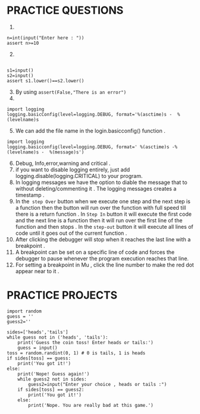 # PRACTICE QUESTIONS

1.
```
n=int(input("Enter here : "))
assert n>=10
```
2. 
```

s1=input()
s2=input()
assert s1.lower()==s2.lower()
```
3. By using `assert(False,"There is an error")`
4. 
```
import logging
logging.basicConfig(level=logging.DEBUG, format='%(asctime)s -  %(levelname)s
```
5. We can add the file name in the login.basicconfig() function .
```
import logging
logging.basicconfig(level=logging.DEBUG, format=' %(asctime)s -%(levelname)s -  %(message)s')
```
6. Debug, Info,error,warning and critical .
7. if you want to disable logging entirely, just add logging.disable(logging.CRITICAL) to your program.
8. In logging messages we have the option to diable the message that to without deleting/commenting it . The logging messages creates a timestamp .
9. In the` step Over` button when we execute one step and the next step is a function then the button will run over the function with full speed till there is a return function . In `Step In` button it will execute the first code and the next line is a function then it will run over the first line of the function  and then stops . In the `step-out` button it will execute all lines of code until it goes out of the current function .
10. After clicking the debugger will stop when it reaches the last line with a breakpoint .
11. A breakpoint can be set on a specific line of code and forces the debugger to pause whenever the program execution reaches that line.
12. For setting a breakpoint in Mu , click the line number to make the red dot appear near to it .

# PRACTICE PROJECTS
```
import random
guess = ''
guess2=''

sides=['heads','tails']
while guess not in ('heads', 'tails'):
    print('Guess the coin toss! Enter heads or tails:')
    guess = input()
toss = random.randint(0, 1) # 0 is tails, 1 is heads
if sides[toss] == guess:
    print('You got it!')
else:
    print('Nope! Guess again!')
    while guess2 not in sides:
        guess2=input("Enter your choice , heads or tails :")
    if sides[toss] == guess2:
        print('You got it!')
    else:
        print('Nope. You are really bad at this game.')
```


